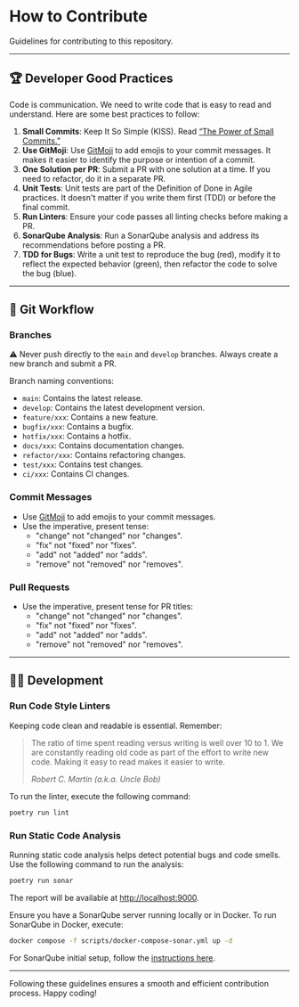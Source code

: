 # How to Contribute

Guidelines for contributing to this repository.

---

## 🏆 Developer Good Practices

Code is communication. We need to write code that is easy to read and
understand. Here are some best practices to follow:

1. **Small Commits**: Keep It So Simple (KISS).
   Read [“The Power of Small Commits.”](https://levelup.gitconnected.com/the-power-of-working-in-small-commits-8bae57ecfbda)
2. **Use GitMoji**: Use [GitMoji](https://gitmoji.dev/) to add emojis to your
   commit messages. It makes it easier to identify the purpose or intention of a
   commit.
3. **One Solution per PR**: Submit a PR with one solution at a time. If you need
   to refactor, do it in a separate PR.
4. **Unit Tests**: Unit tests are part of the Definition of Done in Agile
   practices. It doesn't matter if you write them first (TDD) or before the
   final commit.
5. **Run Linters**: Ensure your code passes all linting checks before making a
   PR.
6. **SonarQube Analysis**: Run a SonarQube analysis and address its
   recommendations before posting a PR.
7. **TDD for Bugs**: Write a unit test to reproduce the bug (red), modify it to
   reflect the expected behavior (green), then refactor the code to solve the
   bug (blue).

---

## 📝 Git Workflow

### Branches

⚠️ Never push directly to the `main` and `develop` branches. Always create a new
branch and submit a PR.

Branch naming conventions:

- `main`: Contains the latest release.
- `develop`: Contains the latest development version.
- `feature/xxx`: Contains a new feature.
- `bugfix/xxx`: Contains a bugfix.
- `hotfix/xxx`: Contains a hotfix.
- `docs/xxx`: Contains documentation changes.
- `refactor/xxx`: Contains refactoring changes.
- `test/xxx`: Contains test changes.
- `ci/xxx`: Contains CI changes.

### Commit Messages

- Use [GitMoji](https://gitmoji.dev/) to add emojis to your commit messages.
- Use the imperative, present tense:
    - "change" not "changed" nor "changes".
    - "fix" not "fixed" nor "fixes".
    - "add" not "added" nor "adds".
    - "remove" not "removed" nor "removes".

### Pull Requests

- Use the imperative, present tense for PR titles:
    - "change" not "changed" nor "changes".
    - "fix" not "fixed" nor "fixes".
    - "add" not "added" nor "adds".
    - "remove" not "removed" nor "removes".

---

## 👩‍💻 Development

### Run Code Style Linters

Keeping code clean and readable is essential. Remember:

> The ratio of time spent reading versus writing is well over 10 to 1. We are
> constantly reading old code as part of the effort to write new code. Making it
> easy to read makes it easier to write.
>
> _Robert C. Martin (a.k.a. Uncle Bob)_

To run the linter, execute the following command:

```bash
poetry run lint
```

### Run Static Code Analysis

Running static code analysis helps detect potential bugs and code smells. Use
the following command to run the analysis:

```bash
poetry run sonar
```

The report will be available at [http://localhost:9000](http://localhost:9000).

Ensure you have a SonarQube server running locally or in Docker. To run
SonarQube in Docker, execute:

```bash
docker compose -f scripts/docker-compose-sonar.yml up -d
```

For SonarQube initial setup, follow
the [instructions here](https://blankfactor.atlassian.net/wiki/spaces/Marqueta/pages/614793231/Developer+s+best+practices#%F0%9F%91%A8%E2%80%8D%F0%9F%92%BB-STATIC-CODE-ANALYSIS-WITH-SONARQUBE).

---

Following these guidelines ensures a smooth and efficient contribution process.
Happy coding!
